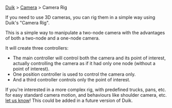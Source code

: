 [Duik](https://github.com/Rainbox-dev/DuAEF_Duik/wiki/Duik-User-Guide) > [Camera](https://github.com/Rainbox-dev/DuAEF_Duik/wiki/Camera) > Camera Rig

If you need to use 3D cameras, you can rig them in a simple way using Duik's "Camera Rig".

This is a simple way to manipulate a two-node camera with the advantages of both a two-node and a one-node camera.

It will create three controllers:
- The main controller will control both the camera and its point of interest, actually controlling the camera as if it had only one node (without a point of interest).
- One position controller is used to control the camera only.
- And a third controller controls only the point of interest.

If you're interested in a more complex rig, with predefined trucks, pans, etc. for easy standard camera motion, and behaviours like shoulder camera, etc. [let us know](https://github.com/Rainbox-dev/DuAEF_Duik/wiki/Bug-Report-&-Feature-Request)! This could be added in a future version of Duik.